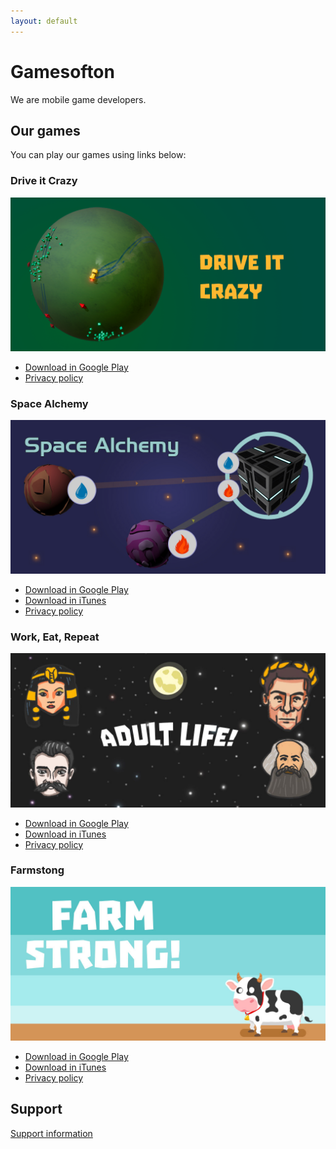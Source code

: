 ```yaml
---
layout: default
---
```


# Gamesofton

We are mobile game developers. 

## Our games
You can play our games using links below:

### Drive it Crazy

![Space Alchemy](/imgs/promo_drive_it_crazy.png)

- [Download in Google Play](https://play.google.com/store/apps/details?id=net.gamesofton.driveitcrazy)
- [Privacy policy](/drive-it-crazy-privacy-policy.html)

### Space Alchemy

![Space Alchemy](/imgs/promo_spacealchemy.jpg)

- [Download in Google Play](https://play.google.com/store/apps/details?id=net.gamesofton.spacealchemy)
- [Download in iTunes](https://apps.apple.com/us/app/id1527969203)
- [Privacy policy](/space-alchemy-privacy-policy.html)

### Work, Eat, Repeat

![Work, Eat, Repeat](/imgs/promo.jpg)

- [Download in Google Play](https://play.google.com/store/apps/details?id=net.gamesofton.oligarkh)
- [Download in iTunes](https://apps.apple.com/us/app/work-eat-repeat/id1479168986)
- [Privacy policy](/adult-life-simulator-privacy-policy.html)

### Farmstong

![Farmstrong](/imgs/promo_farmstrong.jpg)

- [Download in Google Play](https://play.google.com/store/apps/details?id=net.gamesofton.zoofarmlife)
- [Download in iTunes](https://apps.apple.com/us/app/farmstrong/id1498173137)
- [Privacy policy](/farmstrong-privacy-policy.html)

## Support

[Support information](/support.html)